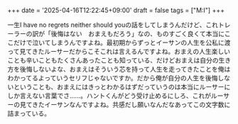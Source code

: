 +++
date = '2025-04-16T12:22:45+09:00'
draft = false
tags = ["M:I"]
+++

一生I have no regrets neither should youの話をしてしまうんだけど、これトレーラーの訳が「後悔はない　おまえもだろう」なの、ものすごく良くて本当にここだけで泣いてしまうんですよね。最初期からずっとイーサンの人生を公私に渡って見てきたルーサーだからこそこれは言えるんですよね。おまえの人生楽しいことも辛いこともたくさんあったことも知っている、だけどおまえは自分の生き方を後悔しないよな、おまえはそういう芯を持って人生を走ってきたことを俺はわかってるよっていうセリフじゃないですか。だから俺が自分の人生を後悔しないということも、おまえにはきっとわかるはずだっていうのは本当にルーサーにしか言えない言葉でさ……。ハントくんがどう受け止めるにしろ、これがルーサーの見てきたイーサンなんですよね。共感だし願いなんだなあってこの文字数に詰まっている。
